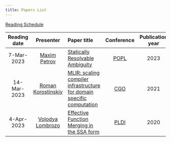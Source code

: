 ```yaml
---
title: Papers List
---
```


[Reading Schedule](/reading-schedule.md)

| Reading date |                        Presenter                        | Paper title                    |                    Conference                    | Publication year | Misc                                                         |
|:------------:|:-------------------------------------------------------:|    :---                        |:------------------------------------------------:|:----------------:|:-------------------------------------------------------------|
|  7-Mar-2023  |        [Maxim Petrov](https://github.com/mximp)         | [Statically Resolvable Ambiguity](https://dl.acm.org/doi/10.1145/3571251) |       [POPL](https://popl23.sigplan.org/)        |       2023       | [presentation](/pdf/reading-club-review-stat-rslv-abgty.pdf) |
| 14-Mar-2023  |     [Roman Korostinskiy](https://github.com/c71n93)     | [MLIR: scaling compiler infrastructure for domain specific computation](https://dl.acm.org/doi/10.1109/CGO51591.2021.9370308) | [CGO](https://conf.researchr.org/home/cgo-2024)  |       2021       |                                                              |
|  4-Apr-2023  | [Volodya Lombrozo](https://github.com/volodya-lombrozo) | [Effective Function Merging in the SSA form](https://dl.acm.org/doi/10.1145/3385412.3386030) | [PLDI](https://www.sigplan.org/Conferences/PLDI/) |       2020       | [presentation](./pdf/effective_function_merging.pdf)         |
